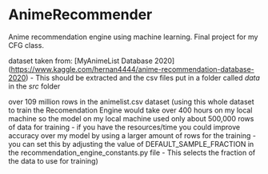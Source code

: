 # AnimeRecommender
Anime recommendation engine using machine learning.  Final project for my CFG class. 

dataset taken from: [MyAnimeList Database 2020] (https://www.kaggle.com/hernan4444/anime-recommendation-database-2020) - This should be extracted and the csv files put in a folder called _data_ in the _src_ folder

over 109 million rows in the animelist.csv dataset (using this whole dataset to train the Recomendation Engine would take over 400 hours on my local machine so the model on my local machine used only about 500,000 rows of data for training - if you have the resources/time you could improve accuracy over my model by using a larger amount of rows for the training - you can set this by adjusting the value of DEFAULT_SAMPLE_FRACTION in the recommendation_engine_constants.py file - This selects the fraction of the data to use for training)